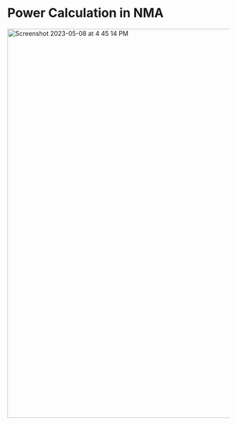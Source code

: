 # Power Calculation in NMA

<img width="882" alt="Screenshot 2023-05-08 at 4 45 14 PM" src="https://user-images.githubusercontent.com/67173948/236931090-10244e68-2462-4f1f-82f8-04c2278b0148.png">
